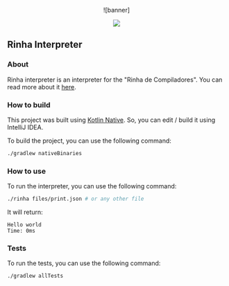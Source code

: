 <div align="center">

![banner]

[<img src="https://img.shields.io/badge/Discord-7289DA?style=for-the-badge&logo=discord&logoColor=white">](https://discord.gg/e8EzgPscCw)

</div>

## Rinha Interpreter

### About

Rinha interpreter is an interpreter for the "Rinha de Compiladores".
You can read more about it [here](https://github.com/aripiprazole/rinha-de-compiler).

### How to build

This project was built using [Kotlin Native](https://kotlinlang.org/docs/native-overview.html).
So, you can edit / build it using IntelliJ IDEA.

To build the project, you can use the following command:

```bash
./gradlew nativeBinaries
```

### How to use

To run the interpreter, you can use the following command:

```bash
./rinha files/print.json # or any other file
```

It will return:

```
Hello world
Time: 0ms
```

### Tests

To run the tests, you can use the following command:

```bash
./gradlew allTests
```
